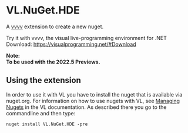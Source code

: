 # VL.NuGet.HDE
A [vvvv](http://visualprogramming.net) extension to create a new nuget.

Try it with vvvv, the visual live-programming environment for .NET  
Download: https://visualprogramming.net/#Download

**Note:  
To be used with the 2022.5 Previews.**

## Using the extension
In order to use it with VL you have to install the nuget that is available via nuget.org. For information on how to use nugets with VL, see [Managing Nugets](https://thegraybook.vvvv.org/reference/libraries/dependencies.html#manage-nugets) in the VL documentation. As described there you go to the commandline and then type:

    nuget install VL.NuGet.HDE -pre